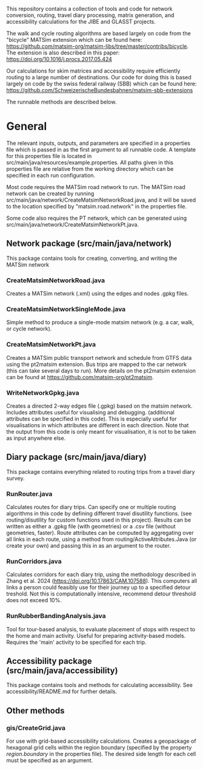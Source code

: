 This repository contains a collection of tools and code for network 
conversion, routing, travel diary processing, matrix generation, and accessibility calculations for 
the JIBE and GLASST projects.

The walk and cycle routing algorithms are based largely on code from the "bicycle" MATSim extension which
can be found here: https://github.com/matsim-org/matsim-libs/tree/master/contribs/bicycle.
The extension is also described in this paper: https://doi.org/10.1016/j.procs.2017.05.424

Our calculations for skim matrices and accessibility require efficiently routing to a large number of destinations.
Our code for doing this is based largely on code by the swiss federal railway (SBB) which can be found here:
https://github.com/SchweizerischeBundesbahnen/matsim-sbb-extensions

The runnable methods are described below.

# General

The relevant inputs, outputs, and parameters are specified in a properties file which is passed in as the first argument to all runnable code. A template for this properties file is located in src/main/java/resources/example.properties. All paths given in this properties file are relative from the working directory which can be specified in each run configuration.

Most code requires the MATSim road network to run. The MATSim road network can be created by running src/main/java/network/CreateMatsimNetworkRoad.java, and it will be saved to the location specified by "matsim.road.network" in the properties file.

Some code also requires the PT network, which can be generated using src/main/java/network/CreateMatsimNetworkPt.java.

## Network package (src/main/java/network)

This package contains tools for creating, converting, and writing the MATSim network

### CreateMatsimNetworkRoad.java

Creates a MATSim network (.xml) using the edges and nodes .gpkg files.

### CreateMatsimNetworkSingleMode.java

Simple method to produce a single-mode matsim network (e.g. a car, walk, or cycle network).

### CreateMatsimNetworkPt.java

Creates a MATSim public transport network and schedule from GTFS data using the pt2matsim extension.
Bus trips are mapped to the car network (this can take several days to run).
More details on the pt2matsim extension can be found at https://github.com/matsim-org/pt2matsim.

### WriteNetworkGpkg.java

Creates a directed 2-way edges file (.gpkg) based on the matsim network. Includes attributes useful for visualising and debugging.
(additional attributes can be specified in this code).
This is especially useful for visualisations in which attributes are different in each direction.
Note that the output from this code is only meant for visualisation, it is not to be taken as input anywhere else.

## Diary package (src/main/java/diary)
This package contains everything related to routing trips from a travel diary survey.

### RunRouter.java

Calculates routes for diary trips. Can specify one or multiple routing algorithms in this code by defining different travel disutility functions.
(see routing/disutility for custom functions used in this project). Results can be written as either a .gpkg file (with geometries) or a .csv file (without geometries, faster).
Route attributes can be computed by aggregating over all links in each route, using a method from routing/ActiveAttributes.Java (or create your own)
and passing this in as an argument to the router.


### RunCorridors.java

Calculates corridors for each diary trip, using the methodology described in Zhang et al. 2024 (https://doi.org/10.17863/CAM.107588).
This computers all links a person could feasibly use for their journey up to a specified detour treshold. Not this is computationally intensive,
recommend detour threshold does not exceed 10%.

### RunRubberBandingAnalysis.java

Tool for tour-based analysis, to evaluate placement of stops with respect to the home and main activity.
Useful for preparing activity-based models. Requires the 'main' activity to be specified for each trip.

## Accessibility package (src/main/java/accessibility)

This package contains tools and methods for calculating accessibility. See accessibility/README.md for further details.

## Other methods
### gis/CreateGrid.java
For use with grid-based accessibility calculations.
Creates a geopackage of hexagonal grid cells within the region boundary
(specified by the property _region.boundary_ in the properties file).
The desired side length for each cell must be specified as an argument.
